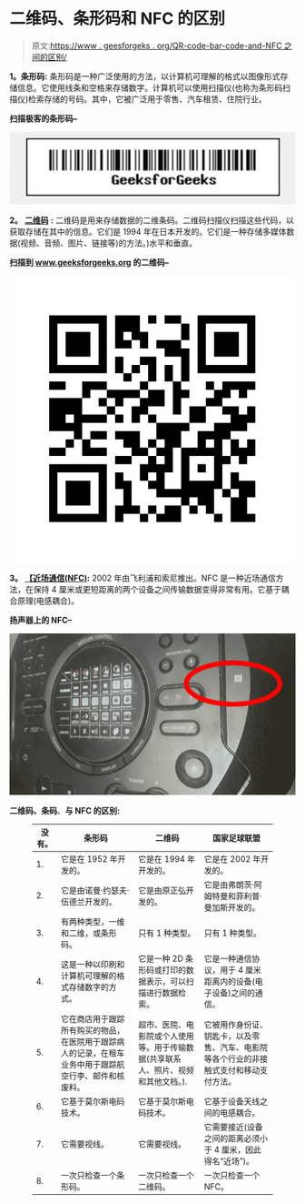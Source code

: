 # 二维码、条形码和 NFC 的区别

> 原文:[https://www . geesforgeks . org/QR-code-bar-code-and-NFC 之间的区别/](https://www.geeksforgeeks.org/difference-between-qr-code-bar-code-and-nfc/)

**1。条形码:**
条形码是一种广泛使用的方法，以计算机可理解的格式以图像形式存储信息。它使用线条和空格来存储数字。计算机可以使用扫描仪(也称为条形码扫描仪)检索存储的号码。其中，它被广泛用于零售、汽车租赁、住院行业。

**扫描极客的条形码–**

![](img/7e9b0d049850bba7bc3ba07f85f59b69.png)

**2。** [**二维码**](https://www.geeksforgeeks.org/how-to-generate-and-read-qr-code-with-java-using-zxing-library/) **:**
二维码是用来存储数据的二维条码。二维码扫描仪扫描这些代码，以获取存储在其中的信息。它们是 1994 年在日本开发的。它们是一种存储多媒体数据(视频、音频、图片、链接等)的方法。)水平和垂直。

**扫描到 www.geeksforgeeks.org 的二维码–**

![](img/4e69bf307daccd92f8ee976b56c95e25.png)

**3。** [**【近场通信(NFC)**](https://www.geeksforgeeks.org/near-field-communication-nfc/)**:**
2002 年由飞利浦和索尼推出。NFC 是一种近场通信方法，在保持 4 厘米或更短距离的两个设备之间传输数据变得非常有用。它基于耦合原理(电感耦合)。

**扬声器上的 NFC–**

![](img/6848f9a606c40d480c53db249f195e6a.png)

**二维码、条码**、**与 NFC 的区别:**

<figure class="table">

| 没有。 | 条形码 | 二维码 | 国家足球联盟 |
| --- | --- | --- | --- |
| 1. | 它是在 1952 年开发的。 | 它是在 1994 年开发的。 | 它是在 2002 年开发的。 |
| 2. | 它是由诺曼·约瑟夫·伍德兰开发的。 | 它是由原正弘开发的。 | 它是由弗朗茨·阿姆特曼和菲利普·曼加斯开发的。 |
| 3. | 有两种类型，一维和二维，或条形码。 | 只有 1 种类型。 | 只有 1 种类型。 |
| 4. | 这是一种以印刷和计算机可理解的格式存储数字的方式。 | 它是一种 2D 条形码或打印的数据表示，可以扫描进行数据检索。 | 它是一种通信协议，用于 4 厘米距离内的设备(电子设备)之间的通信。 |
| 5. | 它在商店用于跟踪所有购买的物品，在医院用于跟踪病人的记录，在租车业务中用于跟踪航空行李、邮件和核废料。 | 超市、医院、电影院或个人使用等。用于传输数据(共享联系人、照片、视频和其他文档。). | 它被用作身份证、钥匙卡，以及零售、汽车、电影院等各个行业的非接触式支付和移动支付方法。 |
| 6. | 它基于莫尔斯电码技术。 | 它基于莫尔斯电码技术。 | 它基于设备天线之间的电感耦合。 |
| 7. | 它需要视线。 | 它需要视线。 | 它需要接近(设备之间的距离必须小于 4 厘米，因此得名“近场”)。 |
| 8. | 一次只检查一个条形码。 | 一次只检查一个二维码。 | 一次只检查一个 NFC。 |

</figure>